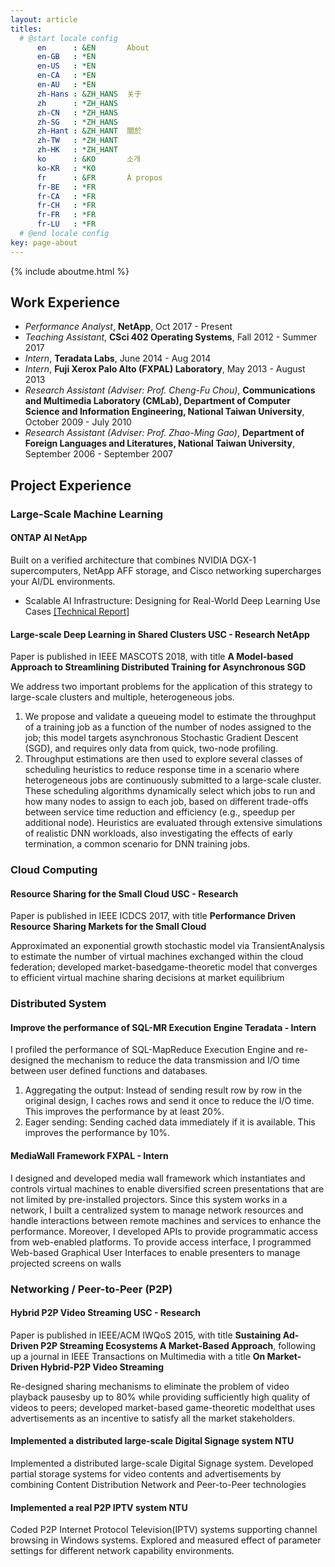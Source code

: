 ```yaml
---
layout: article
titles:
  # @start locale config
      en      : &EN       About
      en-GB   : *EN
      en-US   : *EN
      en-CA   : *EN
      en-AU   : *EN
      zh-Hans : &ZH_HANS  关于
      zh      : *ZH_HANS
      zh-CN   : *ZH_HANS
      zh-SG   : *ZH_HANS
      zh-Hant : &ZH_HANT  關於
      zh-TW   : *ZH_HANT
      zh-HK   : *ZH_HANT
      ko      : &KO       소개
      ko-KR   : *KO
      fr      : &FR       À propos
      fr-BE   : *FR
      fr-CA   : *FR
      fr-CH   : *FR
      fr-FR   : *FR
      fr-LU   : *FR
  # @end locale config
key: page-about
---
```


{% include aboutme.html %}

## Work Experience
- _Performance Analyst_, __NetApp__, Oct 2017 - Present
- _Teaching Assistant_, __CSci 402 Operating Systems__, Fall 2012 - Summer 2017
- _Intern_, __Teradata Labs__, June 2014 - Aug 2014
- _Intern_, __Fuji Xerox Palo Alto (FXPAL) Laboratory__, May 2013 - August 2013
- _Research Assistant (Adviser: Prof. Cheng-Fu Chou)_, __Communications and Multimedia Laboratory (CMLab), Department of Computer Science and Information Engineering, National Taiwan University__, October 2009 - July 2010
- _Research Assistant (Adviser: Prof. Zhao-Ming Gao)_, __Department of Foreign Languages and Literatures, National Taiwan University__, September 2006 - September 2007

## Project Experience

### Large-Scale Machine Learning

#### ONTAP AI <span class="default-span place-netapp">NetApp</span>

Built on a verified architecture that combines NVIDIA DGX-1 supercomputers, NetApp AFF storage, and Cisco networking supercharges your AI/DL environments.
- Scalable AI Infrastructure: Designing for Real-World Deep Learning Use Cases [[Technical Report]](https://www.netapp.com/us/media/nva-1121-design.pdf)

#### Large-scale Deep Learning in Shared Clusters <span class="default-span place-usc">USC - Research</span> <span class="default-span place-netapp">NetApp</span>

<span class="cite">Paper is published in IEEE MASCOTS 2018, with title __A Model-based Approach to Streamlining Distributed Training for Asynchronous SGD__</span>

We address two important problems for the application of this strategy to large-scale clusters and multiple, heterogeneous jobs. 
1. We propose and validate a queueing model to estimate the throughput of a training job as a function of the number of nodes assigned to the job; this model targets asynchronous Stochastic Gradient Descent (SGD), and requires only data from quick, two-node profiling. 
2. Throughput estimations are then used to explore several classes of scheduling heuristics to reduce response time in a scenario where heterogeneous jobs are continuously submitted to a large-scale cluster. These scheduling algorithms dynamically select which jobs to run and how many nodes to assign to each job, based on different trade-offs between service time reduction and efficiency (e.g., speedup per additional node). Heuristics are evaluated through extensive simulations of realistic DNN workloads, also investigating the effects of early termination, a common scenario for DNN training jobs.

### Cloud Computing

#### Resource Sharing for the Small Cloud <span class="default-span place-usc">USC - Research</span>

<span class="cite">Paper is published in IEEE ICDCS 2017, with title __Performance Driven Resource Sharing Markets for the Small Cloud__</span>

Approximated an exponential growth stochastic model via TransientAnalysis to estimate the number of virtual machines exchanged within the cloud federation; developed market-basedgame-theoretic model that converges to efficient virtual machine sharing decisions at market equilibrium

### Distributed System

#### Improve the performance of SQL-MR Execution Engine <span class="default-span place-teradata">Teradata - Intern</span>

I profiled the performance of SQL-MapReduce Execution Engine and re-designed the mechanism to reduce the data transmission and I/O time between user defined functions and databases. 
1. Aggregating the output: Instead of sending result row by row in the original design, I caches rows and send it once to reduce the I/O time. This improves the performance by at least 20%. 
2. Eager sending: Sending cached data immediately if it is available. This improves the performance by 10%. 

#### MediaWall Framework <span class="default-span place-fxpal"> FXPAL - Intern</span>
I designed and developed media wall framework which instantiates and controls virtual machines to enable diversified screen presentations that are not limited by pre-installed projectors. Since this system works in a network, I built a centralized system to manage network resources and handle interactions between remote machines and services to enhance the performance. Moreover, I developed APIs to provide programmatic access from web-enabled platforms. To provide access interface, I programmed Web-based Graphical User Interfaces to enable presenters to manage projected screens on walls

<!---
#### Speed up loading large data sets to a Facebook-like system on Cassandra <span class="default-span place-usc">USC - Research</span>
Built Cassandra clusters with small-scale OpenStack virtual machines suitable for Facebook-like social network. Designed mechanisms equally distributing the workload to all running virtual machines. Coded multi-thread systems to handle different kinds of inputs without leaving the system idle.
--->

<!---
#### Performance Analysis for the Speed-Sensitive Channel Assignment
Developed and simulated probability models to correctly analyse the performance of channel assignment with rapid cell phone hand-offs. Explored the effect of adopting random walk or human walk to probability models for assigning channels.
--->
### Networking / Peer-to-Peer (P2P)

#### Hybrid P2P Video Streaming <span class="default-span place-usc">USC - Research</span>

<span class="cite">Paper is published in IEEE/ACM IWQoS 2015, with title __Sustaining Ad-Driven P2P Streaming Ecosystems A Market-Based Approach__, following up a journal in IEEE Transactions on Multimedia with a title __On Market-Driven Hybrid-P2P Video Streaming__</span>

Re-designed sharing mechanisms to eliminate the problem of video playback pausesby up to 80% while providing sufficiently high quality of videos to peers; developed market-based game-theoretic modelthat uses advertisements as an incentive to satisfy all the market stakeholders.

#### Implemented a distributed large-scale Digital Signage system <span class="default-span place-ntu">NTU</span>
Implemented a distributed large-scale Digital Signage system. Developed partial storage systems for video contents and advertisements by combining Content Distribution Network and Peer-to-Peer technologies

#### Implemented a real P2P IPTV system <span class="default-span place-ntu">NTU</span>
Coded P2P Internet Protocol Television(IPTV) systems supporting channel browsing in Windows systems. Explored and measured effect of parameter settings for different network capability environments.

<!---
#### Exploit File Similarity in Peer-to-Peer Networks <span class="default-span place-ntu">NTU</span>
Explored probability of having the same chunks among files in eMule file-sharing environments. Developed sharing mechanism capable of using similar chunks to speed up peer-to-peer file downloading.
--->
